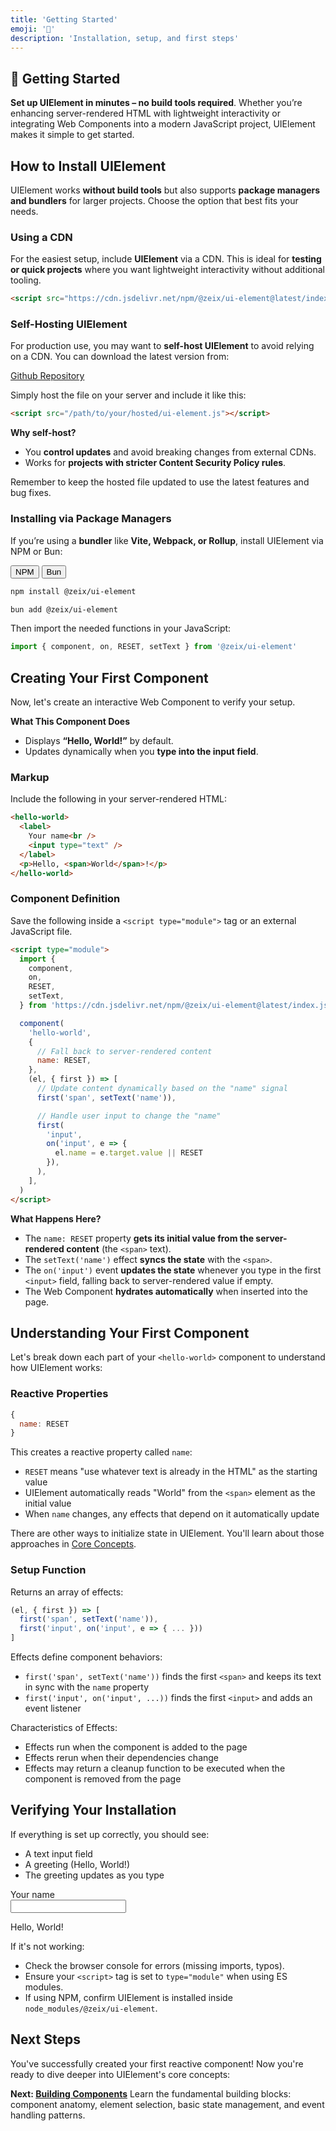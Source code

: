 ```yaml
---
title: 'Getting Started'
emoji: '🚀'
description: 'Installation, setup, and first steps'
---
```


<section class="hero">

# 🚀 Getting Started

<p class="lead"><strong>Set up UIElement in minutes – no build tools required</strong>. Whether you’re enhancing server-rendered HTML with lightweight interactivity or integrating Web Components into a modern JavaScript project, UIElement makes it simple to get started.</p>
</section>

<section>

## How to Install UIElement

UIElement works **without build tools** but also supports **package managers and bundlers** for larger projects. Choose the option that best fits your needs.

### Using a CDN

For the easiest setup, include <strong>UIElement</strong> via a CDN. This is ideal for **testing or quick projects** where you want lightweight interactivity without additional tooling.

```html
<script src="https://cdn.jsdelivr.net/npm/@zeix/ui-element@latest/index.js"></script>
```

</section>

<section>

### Self-Hosting UIElement

For production use, you may want to **self-host UIElement** to avoid relying on a CDN. You can download the latest version from:

<a href="https://github.com/zeixcom/ui-element/blob/main/index.js" target="_blank">Github Repository</a>

Simply host the file on your server and include it like this:

```html
<script src="/path/to/your/hosted/ui-element.js"></script>
```

**Why self-host?**

- You **control updates** and avoid breaking changes from external CDNs.
- Works for **projects with stricter Content Security Policy rules**.

Remember to keep the hosted file updated to use the latest features and bug fixes.

</section>

<section>

### Installing via Package Managers

If you’re using a **bundler** like **Vite, Webpack, or Rollup**, install UIElement via NPM or Bun:

<tab-group>
<div role="tablist">
<button role="tab" id="trigger_installation-npm" aria-controls="panel_installation-npm" aria-selected="true" tabindex="0">NPM</button>
<button role="tab" id="trigger_installation-bun" aria-controls="panel_installation-bun" aria-selected="false" tabindex="-1">Bun</button>
</div>
<div role="tabpanel" id="panel_installation-npm" aria-labelledby="trigger_installation-npm">

```bash
npm install @zeix/ui-element
```

</div>
<div role="tabpanel" id="panel_installation-bun" aria-labelledby="trigger_installation-bun">

```bash
bun add @zeix/ui-element
```

</div>
</tab-group>

Then import the needed functions in your JavaScript:

```js
import { component, on, RESET, setText } from '@zeix/ui-element'
```

</section>

<section>

## Creating Your First Component

Now, let's create an interactive Web Component to verify your setup.

**What This Component Does**

- Displays **“Hello, World!”** by default.
- Updates dynamically when you **type into the input field**.

### Markup

Include the following in your server-rendered HTML:

```html
<hello-world>
  <label>
    Your name<br />
    <input type="text" />
  </label>
  <p>Hello, <span>World</span>!</p>
</hello-world>
```

### Component Definition

Save the following inside a `<script type="module">` tag or an external JavaScript file.

```html
<script type="module">
  import {
    component,
    on,
    RESET,
    setText,
  } from 'https://cdn.jsdelivr.net/npm/@zeix/ui-element@latest/index.js'

  component(
    'hello-world',
    {
      // Fall back to server-rendered content
      name: RESET,
    },
    (el, { first }) => [
      // Update content dynamically based on the "name" signal
      first('span', setText('name')),

      // Handle user input to change the "name"
      first(
        'input',
        on('input', e => {
          el.name = e.target.value || RESET
        }),
      ),
    ],
  )
</script>
```

**What Happens Here?**

- The `name: RESET` property **gets its initial value from the server-rendered content** (the `<span>` text).
- The `setText('name')` effect **syncs the state** with the `<span>`.
- The `on('input')` event **updates the state** whenever you type in the first `<input>` field, falling back to server-rendered value if empty.
- The Web Component **hydrates automatically** when inserted into the page.

## Understanding Your First Component

Let's break down each part of your `<hello-world>` component to understand how UIElement works:

### Reactive Properties

```js
{
  name: RESET
}
```

This creates a reactive property called `name`:

- `RESET` means "use whatever text is already in the HTML" as the starting value
- UIElement automatically reads "World" from the `<span>` element as the initial value
- When `name` changes, any effects that depend on it automatically update

There are other ways to initialize state in UIElement. You'll learn about those approaches in [Core Concepts](core-concepts.html).

### Setup Function

Returns an array of effects:

```js
(el, { first }) => [
  first('span', setText('name')),
  first('input', on('input', e => { ... }))
]
```

Effects define component behaviors:

- `first('span', setText('name'))` finds the first `<span>` and keeps its text in sync with the `name` property
- `first('input', on('input', ...))` finds the first `<input>` and adds an event listener

Characteristics of Effects:

- Effects run when the component is added to the page
- Effects rerun when their dependencies change
- Effects may return a cleanup function to be executed when the component is removed from the page

</section>

<section>

## Verifying Your Installation

If everything is set up correctly, you should see:

- A text input field
- A greeting (Hello, World!)
- The greeting updates as you type

<component-demo>
	<div class="preview">
		<hello-world>
			<template shadowrootmode="open">
				<label>Your name<br>
					<input type="text">
				</label>
				<p>Hello, <span>World</span>!</p>
			</template>
		</hello-world>
	</div>
</component-demo>

If it's not working:

- Check the browser console for errors (missing imports, typos).
- Ensure your `<script>` tag is set to `type="module"` when using ES modules.
- If using NPM, confirm UIElement is installed inside `node_modules/@zeix/ui-element`.

</section>

<section>

## Next Steps

You've successfully created your first reactive component! Now you're ready to dive deeper into UIElement's core concepts:

**Next: [Building Components](building-components.html)**
Learn the fundamental building blocks: component anatomy, element selection, basic state management, and event handling patterns.

</section>
